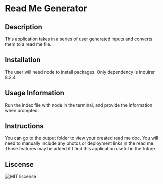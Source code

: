 
  # Read Me Generator 

  ## Description 

 This application takes in a series of user generated inputs and converts them
 to a read me file. 

  ## Installation

  The user will need node to install packages. Only dependency is inquirer 8.2.4

  ## Usage Information 

  Run the index file with node in the terminal, and provide the information when prompted. 


  ## Instructions 

  You can go to the output folder to view your created read me doc. You will need to manually include any photos or deployment links in the read me. Those features may be added if I find this application useful in the future. 

  ## Liscense 

  ![MIT liscense](https://img.shields.io/badge/MIT-Liscence-green) 

  